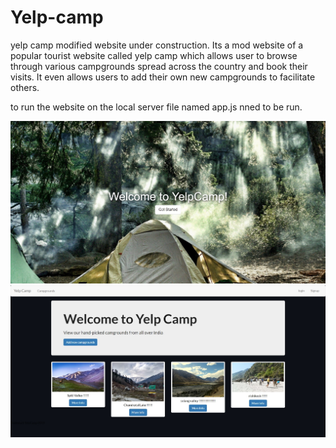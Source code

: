 # Yelp-camp
yelp camp modified website under construction.
Its a mod website of a popular tourist website called yelp camp which allows user to browse through various campgrounds spread  across the country and book their visits. 
It even allows users to add their own new campgrounds to facilitate others.

to run the website on the local server file named app.js nned to be run.

![](https://github.com/ayushgupta799/yelp-india/blob/main/assets/Web%20capture_10-2-2021_24040_rocky-lowlands-15592.herokuapp.com.jpeg)
![](https://github.com/ayushgupta799/yelp-india/blob/main/assets/Web%20capture_10-2-2021_2410_rocky-lowlands-15592.herokuapp.com.jpeg)
